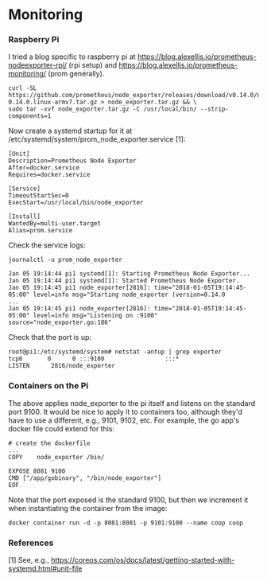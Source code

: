 # Monitoring

### Raspberry Pi

I tried a blog specific to raspberry pi at https://blog.alexellis.io/prometheus-nodeexporter-rpi/ (rpi setup) and https://blog.alexellis.io/prometheus-monitoring/ (prom generally).

    curl -SL https://github.com/prometheus/node_exporter/releases/download/v0.14.0/node_exporter-0.14.0.linux-armv7.tar.gz > node_exporter.tar.gz && \
    sudo tar -xvf node_exporter.tar.gz -C /usr/local/bin/ --strip-components=1

Now create a systemd startup for it at /etc/systemd/system/prom_node_exporter.service [1]:

    [Unit]
    Description=Prometheus Node Exporter
    After=docker.service
    Requires=docker.service
    
    [Service]
    TimeoutStartSec=0
    ExecStart=/usr/local/bin/node_exporter
    
    [Install]
    WantedBy=multi-user.target
    Alias=prom.service

Check the service logs:

    journalctl -u prom_node_exporter
    
    Jan 05 19:14:44 pi1 systemd[1]: Starting Prometheus Node Exporter...
    Jan 05 19:14:44 pi1 systemd[1]: Started Prometheus Node Exporter.
    Jan 05 19:14:45 pi1 node_exporter[2816]: time="2018-01-05T19:14:45-05:00" level=info msg="Starting node_exporter (version=0.14.0
    ...
    Jan 05 19:14:45 pi1 node_exporter[2816]: time="2018-01-05T19:14:45-05:00" level=info msg="Listening on :9100" source="node_exporter.go:186"

Check that the port is up:

    root@pi1:/etc/systemd/system# netstat -antup | grep exporter    
    tcp6       0      0 :::9100                 :::*                    LISTEN      2816/node_exporter

### Containers on the Pi

The above applies node_exporter to the pi itself and listens on the standard port 9100.  It would be nice to apply it to containers too, although they'd have to use a different, e.g., 9101, 9102, etc.  For example, the go app's docker file could extend for this:

    # create the dockerfile
    ...
    COPY    node_exporter /bin/
    
    EXPOSE 8081 9100
    CMD ["/app/gobinary", "/bin/node_exporter"]
    EOF

Note that the port exposed is the standard 9100, but then we increment it when instantiating the container from the image:

    docker container run -d -p 8081:8081 -p 9101:9100 --name coop coop

### References

[1] See, e.g., https://coreos.com/os/docs/latest/getting-started-with-systemd.html#unit-file
